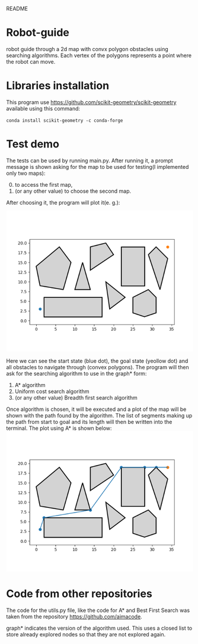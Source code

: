 README

# Robot-guide
robot guide through a 2d map with convx polygon obstacles using searching algorithms. Each vertex of the polygons represents a point where the robot can move.

# Libraries installation
This program use  https://github.com/scikit-geometry/scikit-geometry available using this command:

`conda install scikit-geometry -c conda-forge`

# Test demo
The tests can be used by running main.py. After running it, a prompt message is shown asking for the map to be used for testing(I implemented only two maps):

0. to access the first map, 
1. (or any other value) to choose the second map. 

After choosing it, the program will plot it(e. g.):

![Figure_1.png](Figure_1.png)

Here we can see the start state (blue dot), the goal state (yeollow dot) and all obstacles to navigate through (convex polygons). The program will then ask for the searching algorithm to use in the graph* form:
1. A* algorithm
2. Uniform cost search algorithm
3. (or any other value) Breadth first search algorithm

 Once algorithm is chosen, it will be executed and a plot of the map will be shown with the path found by the algorithm. The list of segments making up the path from start to goal and its length will then be written into the terminal. 
The plot using A* is shown below:
![Figure_2.png](Figure_2.png)

# Code from other repositories
The code for the utils.py file, like the code for A* and Best First Search was taken from the repository https://github.com/aimacode.

graph* indicates the version of the algorithm used. This uses a closed list to store already explored nodes so that they are not explored again.
